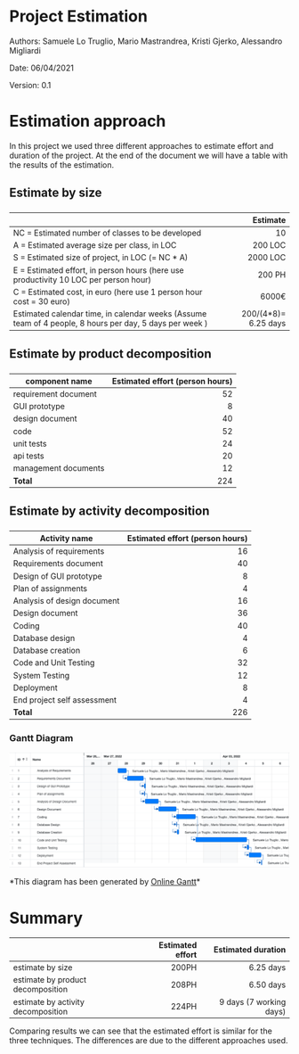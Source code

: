 # Project Estimation  
Authors: Samuele Lo Truglio, Mario Mastrandrea, Kristi Gjerko, Alessandro Migliardi

Date: 06/04/2021

Version: 0.1


# Estimation approach
In this project we used three different approaches to estimate effort and duration of the project.
At the end of the document we will have a table with the results of the estimation.


## Estimate by size
### 
|                                                                                                         |             Estimate |
| ------------------------------------------------------------------------------------------------------- | -------------------: |
| NC =  Estimated number of classes to be developed                                                       |                   10 |
| A = Estimated average size per class, in LOC                                                            |              200 LOC |
| S = Estimated size of project, in LOC (= NC * A)                                                        |             2000 LOC |
| E = Estimated effort, in person hours (here use productivity 10 LOC per person hour)                    |               200 PH |
| C = Estimated cost, in euro (here use 1 person hour cost = 30 euro)                                     |                6000€ |
| Estimated calendar time, in calendar weeks (Assume team of 4 people, 8 hours per day, 5 days per week ) | 200/(4*8)= 6.25 days |


## Estimate by product decomposition
### 
| component name       | Estimated effort (person hours) |
| -------------------- | ------------------------------: |
| requirement document |                              52 |
| GUI prototype        |                               8 |
| design document      |                              40 |
| code                 |                              52 |
| unit tests           |                              24 |
| api tests            |                              20 |
| management documents |                              12 |
| **Total**            |                             224 |


## Estimate by activity decomposition
### 
| Activity name               | Estimated effort (person hours) |
| --------------------------- | ------------------------------: |
| Analysis of requirements    |                              16 |
| Requirements document       |                              40 |
| Design of GUI prototype     |                               8 |
| Plan of assignments         |                               4 |
| Analysis of design document |                              16 |
| Design document             |                              36 |
| Coding                      |                              40 |
| Database design             |                               4 |
| Database creation           |                               6 |
| Code and Unit Testing       |                              32 |
| System Testing              |                              12 |
| Deployment                  |                               8 |
| End project self assessment |                               4 |
| **Total**                   |                             226 |

### Gantt Diagram
![gantt_diagram](./assets/GanttDiagram.png)

\*This diagram has been generated by <a href="https://www.onlinegantt.com">Online Gantt</a>\*


# Summary

|                                    | Estimated effort |      Estimated duration |
| ---------------------------------- | ---------------: | ----------------------: |
| estimate by size                   |            200PH |               6.25 days |
| estimate by product decomposition  |            208PH |               6.50 days |
| estimate by activity decomposition |            224PH | 9 days (7 working days) |

Comparing results we can see that the estimated effort is similar for the three techniques. The differences are due to the different approaches used.